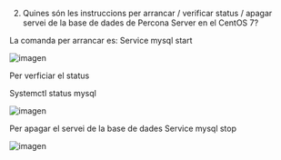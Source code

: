 2.	Quines són les instruccions per arrancar / verificar status / apagar servei de la base de dades de Percona Server en el CentOS 7?


La comanda per arrancar es:
Service mysql start

![imagen](https://user-images.githubusercontent.com/61557739/154850109-7f2b4e36-2515-459d-a7cb-8fde4bbbf72d.png)



Per verficiar el status

Systemctl status mysql

![imagen](https://user-images.githubusercontent.com/61557739/154850117-c0184443-dbd2-4a71-bbd3-6125524bf4aa.png)

Per apagar el servei de la base de dades
Service mysql stop

![imagen](https://user-images.githubusercontent.com/61557739/154850131-0c2d7dbc-53b0-4f51-ae6d-b6fce02298ca.png)
